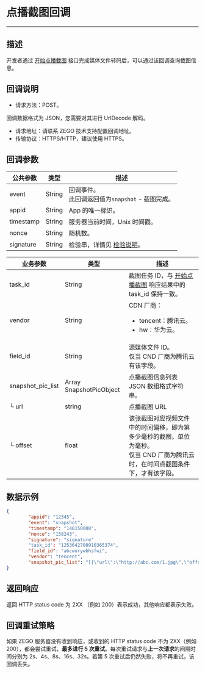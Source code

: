 # 点播截图回调

- - -

## 描述

开发者通过 [开始点播截图](https://doc-zh.zego.im/article/21352) 接口完成媒体文件转码后，可以通过该回调查询截图信息。


## 回调说明

- 请求方法：POST。

<Note title="说明">

 
  回调数据格式为 JSON，您需要对其进行 UrlDecode 解码。
   
</Note>



- 请求地址：请联系 ZEGO 技术支持配置回调地址。
- 传输协议：HTTPS/HTTP，建议使用 HTTPS。

## 回调参数

| 公共参数 | 类型 | 描述 |
|---|---|---|
| event | String | 回调事件。<br/>此回调返回值为`snapshot` - 截图完成。 |
| appid | String | App 的唯一标识。 |
| timestamp | String | 服务器当前时间，Unix 时间戳。 |
| nonce | String | 随机数。 |
| signature | String | 检验串，详情见 [检验说明](https://doc-zh.zego.im/article/19700)。 |

| 业务参数 | 类型 | 描述 |
|---|---|---|
| task_id | String | 截图任务 ID，与 <a href="https://doc-zh.zego.im/article/21352" target="balnk">开始点播截图</a> 响应结果中的 task_id 保持一致。 |
| vendor | String | CDN 厂商：<ul><li>tencent：腾讯云。</li><li>hw：华为云。</li></ul> |
| field_id | String | 源媒体文件 ID。<br/>仅当 CND 厂商为腾讯云有该字段。 |
| snapshot_pic_list | Array SnapshotPicObject | 点播截图信息列表 JSON 数组格式字符串。 |
| └ url | string | 点播截图 URL |
| └ offset | float | 该张截图对应视频文件中的时间偏移，即为第多少毫秒的截图，单位为毫秒。<br/>仅当 CND 厂商为腾讯云时，在时间点截图条件下，才有该字段。 |



## 数据示例

```json
{
        "appid": "12345",  
        "event": "snapshot",
        "timestamp": "148150008",
        "nonce": "158243",
        "signature": "signature"
        "task_id": "1253642700910365374",
        "field_id": "abcwurywbhsfwi",
        "vendor": "tencent",
        "snapshot_pic_list": "[{\"url\":\"http://abc.com/1.jpg\",\"offset\":0},{\"url\":\"http://abc.com/1.jpg\",\"offset\":0}]",
}
```


## 返回响应

返回 HTTP status code 为 2XX （例如 200）表示成功，其他响应都表示失败。


## 回调重试策略

如果 ZEGO 服务器没有收到响应，或收到的 HTTP status code 不为 2XX（例如 200），都会尝试重试，**最多进行 5 次重试**。每次重试请求与**上一次请求**的间隔时间分别为 2s、4s、8s、16s、32s。若第 5 次重试后仍然失败，将不再重试，该回调丢失。
